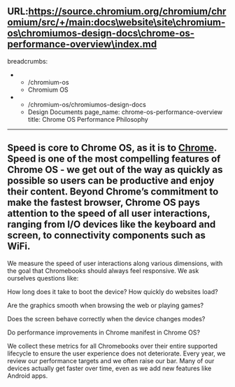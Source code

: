 URL:https://source.chromium.org/chromium/chromium/src/+/main:docs\website\site\chromium-os\chromiumos-design-docs\chrome-os-performance-overview\index.md
---
breadcrumbs:
- - /chromium-os
  - Chromium OS
- - /chromium-os/chromiumos-design-docs
  - Design Documents
page_name: chrome-os-performance-overview
title: Chrome OS Performance Philosophy
---

## Speed is core to Chrome OS, as it is to [Chrome](/developers/core-principles). Speed is one of the most compelling features of Chrome OS - we get out of the way as quickly as possible so users can be productive and enjoy their content. Beyond Chrome’s commitment to make the fastest browser, Chrome OS pays attention to the speed of all user interactions, ranging from I/O devices like the keyboard and screen, to connectivity components such as WiFi.

We measure the speed of user interactions along various dimensions, with the
goal that Chromebooks should always feel responsive. We ask ourselves questions
like:

How long does it take to boot the device?
How quickly do websites load?

Are the graphics smooth when browsing the web or playing games?

Does the screen behave correctly when the device changes modes?

Do performance improvements in Chrome manifest in Chrome OS?

We collect these metrics for all Chromebooks over their entire supported
lifecycle to ensure the user experience does not deteriorate. Every year, we
review our performance targets and we often raise our bar. Many of our devices
actually get faster over time, even as we add new features like Android apps.
